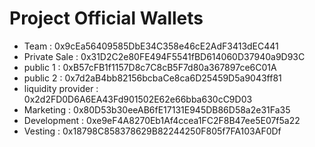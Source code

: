 # Project Official Wallets

* Team : 0x9cEa56409585DbE34C358e46cE2AdF3413dEC441
* Private Sale : 0x31D2C2e80FE494F5541fBD614060D37940a9D93C
* public 1 : 0xB57cFB1f1157D8c7C8cB5F7d80a367897ce6C01A
* public 2 : 0x7d2aB4bb82156bcbaCe8ca6D25459D5a9043ff81
* liquidity provider : 0x2d2FD0D6A6EA43Fd901502E62e66bba630cC9D03
* Marketing : 0x80D53b30eeAB6fE17131E945DB86D58a2e31Fa35
* Development : 0xe9eF4A8270Eb1Af4ccea1FC2F8B47ee5E07f5a22
* Vesting : 0x18798C858378629B82244250F805f7FA103AF0Df

